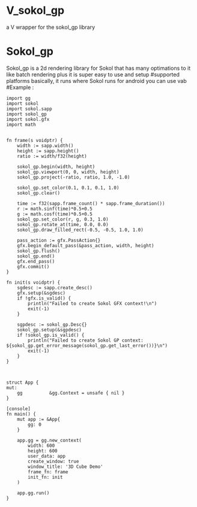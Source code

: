 # V_sokol_gp
a V wrapper for the sokol_gp library 

# Sokol_gp
Sokol_gp is a 2d rendering library for Sokol that has many optimations to it like batch rendering plus it is super easy to use and setup 
#supported platforms 
basically, it runs where Sokol runs 
for android you can use vab 
#Example :
```
import gg
import sokol
import sokol.sapp
import sokol_gp 
import sokol.gfx
import math 


fn frame(s voidptr) {
    width := sapp.width() 
    height := sapp.height()
    ratio := width/f32(height)

    sokol_gp.begin(width, height)
    sokol_gp.viewport(0, 0, width, height)
    sokol_gp.project(-ratio, ratio, 1.0, -1.0)

    sokol_gp.set_color(0.1, 0.1, 0.1, 1.0)
    sokol_gp.clear()

    time := f32(sapp.frame_count() * sapp.frame_duration())
    r := math.sinf(time)*0.5+0.5
    g := math.cosf(time)*0.5+0.5
    sokol_gp.set_color(r, g, 0.3, 1.0)
    sokol_gp.rotate_at(time, 0.0, 0.0)
    sokol_gp.draw_filled_rect(-0.5, -0.5, 1.0, 1.0)

    pass_action := gfx.PassAction{}
    gfx.begin_default_pass(&pass_action, width, height)
    sokol_gp.flush()
    sokol_gp.end()
    gfx.end_pass()
    gfx.commit()
}

fn init(s voidptr) {
    sgdesc := sapp.create_desc() 
    gfx.setup(&sgdesc)
    if !gfx.is_valid() {
        println("Failed to create Sokol GFX context!\n")
        exit(-1)
    }

    sgpdesc := sokol_gp.Desc{}
    sokol_gp.setup(&sgpdesc)
    if !sokol_gp.is_valid() {
        println("Failed to create Sokol GP context:  ${sokol_gp.get_error_message(sokol_gp.get_last_error())}\n")
        exit(-1)
    }
}



struct App {
mut:
	gg          &gg.Context = unsafe { nil }
}

[console]
fn main() {
	mut app := &App{
		gg: 0
	}

	app.gg = gg.new_context(
		width: 600
		height: 600
		user_data: app
		create_window: true
		window_title: '3D Cube Demo'
		frame_fn: frame
		init_fn: init
	)

	app.gg.run()
}
```
